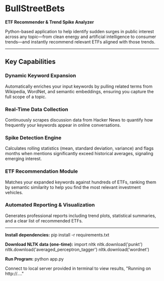 # BullStreetBets

**ETF Recommender & Trend Spike Analyzer**

Python-based application to help identify sudden surges in public interest across any topic—from clean energy and artificial intelligence to consumer trends—and instantly recommend relevant ETFs aligned with those trends.

---

## Key Capabilities

### Dynamic Keyword Expansion
Automatically enriches your input keywords by pulling related terms from Wikipedia, WordNet, and semantic embeddings, ensuring you capture the full scope of a topic.

### Real-Time Data Collection
Continuously scrapes discussion data from Hacker News to quantify how frequently your keywords appear in online conversations.

### Spike Detection Engine
Calculates rolling statistics (mean, standard deviation, variance) and flags months when mentions significantly exceed historical averages, signaling emerging interest.

### ETF Recommendation Module
Matches your expanded keywords against hundreds of ETFs, ranking them by semantic similarity to help you find the most relevant investment vehicles.

### Automated Reporting & Visualization
Generates professional reports including trend plots, statistical summaries, and a clear list of recommended ETFs.

---

**Install dependencies:**
pip install -r requirements.txt

**Download NLTK data (one-time):**
import nltk
nltk.download('punkt')
nltk.download('averaged_perceptron_tagger')
nltk.download('wordnet')

**Run Program:**
python app.py

Connect to local server provided in terminal to view results, "Running on http://...."